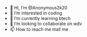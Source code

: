 - 👋 Hi, I’m @Anonymous2k20
- 👀 I’m interested in coding
- 🌱 I’m currently learning btech
- 💞️ I’m looking to collaborate on wdv
- 📫 How to reach me mail me

<!---
Anonymous2k20/Anonymous2k20 is a ✨ special ✨ repository because its `README.md` (this file) appears on your GitHub profile.
You can click the Preview link to take a look at your changes.
--->
